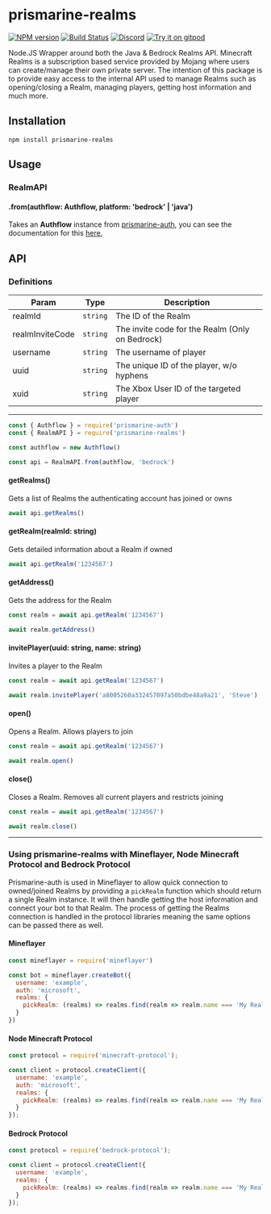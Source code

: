 # prismarine-realms
[![NPM version](https://img.shields.io/npm/v/prismarine-realms.svg)](http://npmjs.com/package/prismarine-realms)
[![Build Status](https://github.com/PrismarineJS/prismarine-realms/workflows/CI/badge.svg)](https://github.com/PrismarineJS/prismarine-realms/actions?query=workflow%3A%22CI%22)
[![Discord](https://img.shields.io/badge/chat-on%20discord-brightgreen.svg)](https://discord.gg/GsEFRM8)
[![Try it on gitpod](https://img.shields.io/badge/try-on%20gitpod-brightgreen.svg)](https://gitpod.io/#https://github.com/PrismarineJS/prismarine-realms)

Node.JS Wrapper around both the Java & Bedrock Realms API. Minecraft Realms is a subscription based service provided by Mojang where users can create/manage their own private server. The intention of this package is to provide easy access to the internal API used to manage Realms such as opening/closing a Realm, managing players, getting host information and much more. 

## Installation
```shell
npm install prismarine-realms
```

## Usage

### RealmAPI

#### .from(authflow: Authflow, platform: 'bedrock' | 'java')

Takes an **Authflow** instance from [prismarine-auth](https://github.com/PrismarineJS/prismarine-auth), you can see the documentation for this [here.](https://github.com/PrismarineJS/prismarine-auth#authflow)

## API

### Definitions

| Param           | Type                 | Description                                                           |
| --------------- | -------------------- | --------------------------------------------------------------------- |
| realmId         | `string`             | The ID of the Realm                                                   |
| realmInviteCode | `string`             | The invite code for the Realm (Only on Bedrock)                       |
| username        | `string`             | The username of player                                                |
| uuid            | `string`             | The unique ID of the player, w/o hyphens                              |
| xuid            | `string`             | The Xbox User ID of the targeted player                               |

---

```js
const { Authflow } = require('prismarine-auth') 
const { RealmAPI } = require('prismarine-realms')

const authflow = new Authflow()

const api = RealmAPI.from(authflow, 'bedrock')
```

#### getRealms()

Gets a list of Realms the authenticating account has joined or owns

```js
await api.getRealms()
```


#### getRealm(realmId: string)

Gets detailed information about a Realm if owned

```js
await api.getRealm('1234567')
```

#### getAddress()

Gets the address for the Realm

```js
const realm = await api.getRealm('1234567')

await realm.getAddress()
```

#### invitePlayer(uuid: string, name: string)

Invites a player to the Realm

```js
const realm = await api.getRealm('1234567')

await realm.invitePlayer('a8005260a332457097a50bdbe48a9a21', 'Steve')
```

#### open()

Opens a Realm. Allows players to join

```js
const realm = await api.getRealm('1234567')

await realm.open()
```

#### close()

Closes a Realm. Removes all current players and restricts joining

```js
const realm = await api.getRealm('1234567')

await realm.close()
```

---

### Using prismarine-realms with Mineflayer, Node Minecraft Protocol and Bedrock Protocol

Prismarine-auth is used in Mineflayer to allow quick connection to owned/joined Realms by providing a `pickRealm` function which should return a single Realm instance. It will then handle getting the host information and connect your bot to that Realm. The process of getting the Realms connection is handled in the protocol libraries meaning the same options can be passed there as well.

#### Mineflayer 

```js
const mineflayer = require('mineflayer')

const bot = mineflayer.createBot({
  username: 'example',
  auth: 'microsoft',
  realms: {
    pickRealm: (realms) => realms.find(realm => realm.name === 'My Realm')
  }
})
```

#### Node Minecraft Protocol

```js
const protocol = require('minecraft-protocol');

const client = protocol.createClient({
  username: 'example',
  auth: 'microsoft',
  realms: {
    pickRealm: (realms) => realms.find(realm => realm.name === 'My Realm')
  }
});
```

#### Bedrock Protocol

```js
const protocol = require('bedrock-protocol');

const client = protocol.createClient({
  username: 'example',
  realms: {
    pickRealm: (realms) => realms.find(realm => realm.name === 'My Realm')
  }
});
```